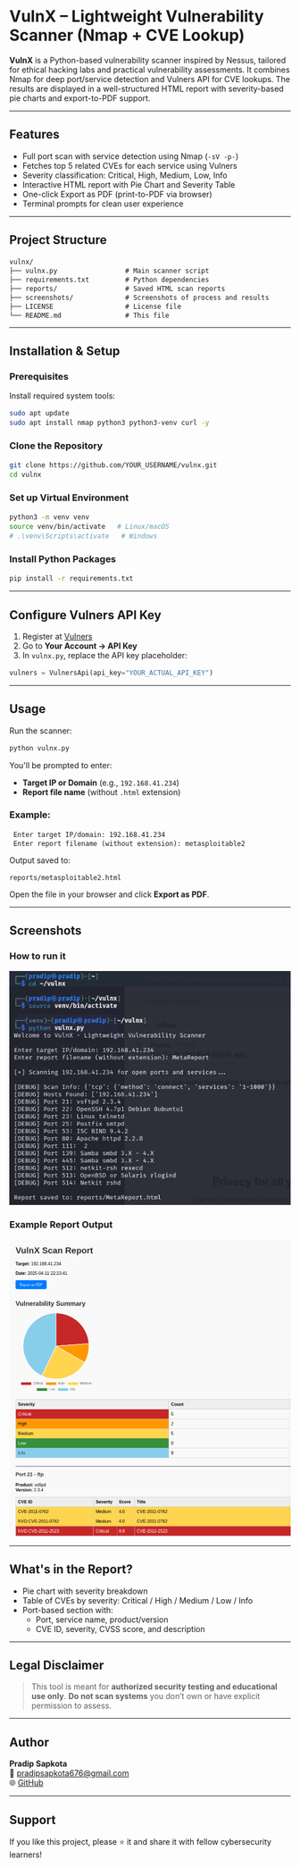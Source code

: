 # VulnX – Lightweight Vulnerability Scanner (Nmap + CVE Lookup)

**VulnX** is a Python-based vulnerability scanner inspired by Nessus, tailored for ethical hacking labs and practical vulnerability assessments. It combines Nmap for deep port/service detection and Vulners API for CVE lookups. The results are displayed in a well-structured HTML report with severity-based pie charts and export-to-PDF support.

---

## Features

- Full port scan with service detection using Nmap (`-sV -p-`)
- Fetches top 5 related CVEs for each service using Vulners
- Severity classification: Critical, High, Medium, Low, Info
- Interactive HTML report with Pie Chart and Severity Table
- One-click Export as PDF (print-to-PDF via browser)
- Terminal prompts for clean user experience

---

## Project Structure

```
vulnx/
├── vulnx.py                 # Main scanner script
├── requirements.txt         # Python dependencies
├── reports/                 # Saved HTML scan reports
├── screenshots/             # Screenshots of process and results
├── LICENSE                  # License file
└── README.md                # This file
```

---

## Installation & Setup

### Prerequisites
Install required system tools:
```bash
sudo apt update
sudo apt install nmap python3 python3-venv curl -y
```

### Clone the Repository
```bash
git clone https://github.com/YOUR_USERNAME/vulnx.git
cd vulnx
```

### Set up Virtual Environment
```bash
python3 -m venv venv
source venv/bin/activate   # Linux/macOS
# .\venv\Scripts\activate   # Windows
```

### Install Python Packages
```bash
pip install -r requirements.txt
```

---

## Configure Vulners API Key

1. Register at [Vulners](https://vulners.com)
2. Go to **Your Account → API Key**
3. In `vulnx.py`, replace the API key placeholder:
```python
vulners = VulnersApi(api_key="YOUR_ACTUAL_API_KEY")
```

---

## Usage

Run the scanner:
```bash
python vulnx.py
```

You'll be prompted to enter:
- **Target IP or Domain** (e.g., `192.168.41.234`)
- **Report file name** (without `.html` extension)

### Example:
```
 Enter target IP/domain: 192.168.41.234
 Enter report filename (without extension): metasploitable2
```

Output saved to:
```
reports/metasploitable2.html
```
Open the file in your browser and click **Export as PDF**.

---

## Screenshots

### How to run it
![Run it](Screenshots/process.png)

### Example Report Output
![Metasploitable2 Scan Report](./Reports/metasploitable2.html.png)


---

## What's in the Report?

- Pie chart with severity breakdown
- Table of CVEs by severity: Critical / High / Medium / Low / Info
- Port-based section with:
  - Port, service name, product/version
  - CVE ID, severity, CVSS score, and description

---

## Legal Disclaimer
> This tool is meant for **authorized security testing and educational use only**.
> **Do not scan systems** you don’t own or have explicit permission to assess.

---

## Author

**Pradip Sapkota**  
📧 pradipsapkota676@gmail.com  
🌐 [GitHub](https://github.com/YOUR_USERNAME)

---

## Support
If you like this project, please ⭐ it and share it with fellow cybersecurity learners!

